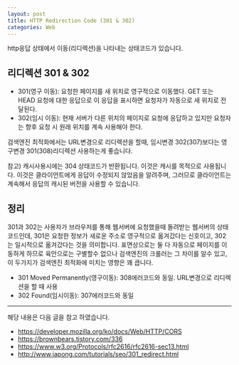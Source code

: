 ```yaml
---
layout: post
title: HTTP Redirection Code (301 & 302)
categories: Web
---
```


http응답 상태에서 이동(리디렉션)을 나타내는 상태코드가 있습니다.

## 리디렉션 301 & 302

- 301(영구 이동): 요청한 페이지를 새 위치로 영구적으로 이동했다. GET 또는 HEAD 요청에 대한 응답으로 이 응답을 표시하면 요청자가 자동으로 새 위치로 전달된다.
- 302(임시 이동): 현재 서버가 다른 위치의 페이지로 요청에 응답하고 있지만 요청자는 향후 요청 시 원래 위치를 계속 사용해야 한다.

검색엔진 최적화에서는 URL변경으로 리디렉션을 할때, 임시변경 302(307)보다는 영구변경 301(308)리디렉션 사용하는게 좋습니다.

참고) 캐시사용시에는 304 상태코드가 반환됩니다. 이것은 캐시를 목적으로 사용됩니다. 이것은 클라이언트에게 응답이 수정되지 않았음을 알려주며, 그러므로 클라이언트는 계속해서 응답의 캐시된 버전을 사용할 수 있습니다.

## 정리

301과 302는 사용자가 브라우저를 통해 웹서버에 요청했을때 돌려받는 웹서버의 상태코드인데, 301은 요청한 정보가 새로운 주소로 영구적으로 옮겨갔다는 신호이고, 302는 일시적으로 옮겨갔다는 것을 의미합니다. 표면상으로는 둘 다 자동으로 페이지를 이동하게 하므로 육안으로는 구별할수 없으나 검색엔진의 크롤러는 그 차이를 알수 있고, 이 두가지가 검색엔진 최적화에 미치는 영향은 꽤 큽니다.

- 301 Moved Permanently(영구이동): 308에러코드와 동일. URL변경으로 리디렉션을 할 때 사용
- 302 Found(임시이동): 307에러코드와 동일

---

해당 내용은 다음 글을 참고 하였습니다.

- https://developer.mozilla.org/ko/docs/Web/HTTP/CORS
- https://brownbears.tistory.com/336
- https://www.w3.org/Protocols/rfc2616/rfc2616-sec13.html
- http://www.japong.com/tutorials/seo/301_redirect.html
